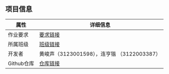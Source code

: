 ## 项目信息
| 属性	| 详细信息 |
| --- | --- |
|作业要求  | [要求链接](https://edu.cnblogs.com/campus/gdgy/SoftwareEngineeringClassof2023/homework/13326) |  
| 所属班级 | [班级链接](https://edu.cnblogs.com/campus/gdgy/SoftwareEngineeringClassof2023) | 
| 开发者 | 黄峻声（3123001598），连亨锴 （3122003387）|
| Github仓库 | [仓库链接](https://github.com/peter456963/ArithmeticMaster)|